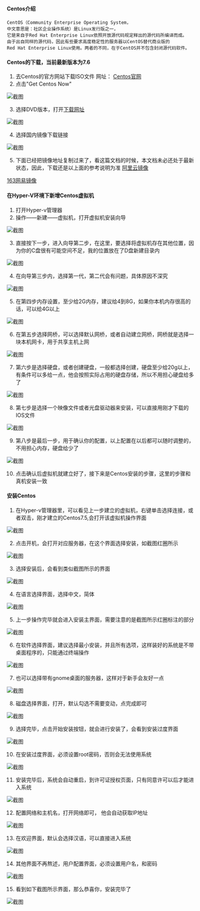 #### Centos介绍

    CentOS（Community Enterprise Operating System，
    中文意思是：社区企业操作系统）是Linux发行版之一，
    它是来自于Red Hat Enterprise Linux依照开放源代码规定释出的源代码所编译而成。
    由于出自同样的源代码，因此有些要求高度稳定性的服务器以CentOS替代商业版的
    Red Hat Enterprise Linux使用。两者的不同，在于CentOS并不包含封闭源代码软件。

#### Centos的下载，当前最新版本为7.6
1. 去Centos的官方网站下载ISO文件
    网址：
    [Centos官网](https://www.centos.org/)
2. 点击"Get Centos Now"

![截图](/运维文档/images/下载Centos按钮.png)

3. 选择DVD版本，打开[下载网址](http://isoredirect.centos.org/centos/7/isos/x86_64/CentOS-7-x86_64-DVD-1810.iso)

![截图](/运维文档/images/选择DVD.png)

4. 选择国内镜像下载链接

![截图](/运维文档/images/国内镜像.png)

5. 下面已经把镜像地址复制过来了，看这篇文档的时候，本文档未必还处于最新状态，因此，下载还是以上面的参考说明为准
[阿里云镜像](http://mirrors.aliyun.com/centos/7.6.1810/isos/x86_64/CentOS-7-x86_64-DVD-1810.iso)

[163网易镜像](http://mirrors.163.com/centos/7.6.1810/isos/x86_64/CentOS-7-x86_64-DVD-1810.iso)


#### 在Hyper-V环境下新增Centos虚拟机
1. 打开Hyper-v管理器
2. 操作——新建——虚拟机，打开虚拟机安装向导

![截图](/运维文档/images/虚拟机安装向导步骤1.png)

3. 直接按下一步，进入向导第二步，在这里，要选择将虚拟机存在其他位置，因为你的C盘很有可能空间不足，我的位置放在了D盘新建目录内

![截图](/运维文档/images/虚拟机安装向导步骤2.png)

4. 在向导第三步内，选择第一代，第二代会有问题，具体原因不深究

![截图](/运维文档/images/虚拟机安装向导步骤3.png)

5. 在第四步内存设置，至少给2G内存，建议给4到8G，如果你本机内存很高的话，可以给4G以上

![截图](/运维文档/images/虚拟机安装向导步骤4.png)

6. 在第五步选择网桥，可以选择默认网桥，或者自动建立网桥，网桥就是选择一块本机网卡，用于共享主机上网

![截图](/运维文档/images/虚拟机安装向导步骤5.png)

7. 第六步是选择硬盘，或者创建硬盘，一般都选择创建，硬盘至少给20g以上，有条件可以多给一点，他会按照实际占用的硬盘存储，所以不用担心硬盘给多了

![截图](/运维文档/images/虚拟机安装向导步骤6.png)

8. 第七步是选择一个映像文件或者光盘驱动器来安装，可以直接用刚才下载的IOS文件

![截图](/运维文档/images/虚拟机安装向导步骤7.png)

9. 第八步是最后一步，用于确认你的配置，以上配置在以后都可以随时调整的，不用担心内存，硬盘给少了

![截图](/运维文档/images/虚拟机安装向导步骤8.png)

10. 点击确认后虚拟机就建立好了，接下来是Centos安装的步骤，这里的步骤和真机安装一致


#### 安装Centos
1. 在Hyper-v管理器里，可以看见上一步建立的虚拟机，右键单击选择连接，或者双击，刚才建立的Centos7.5,会打开该虚拟机操作界面

![截图](/运维文档/images/虚拟机操作界面-关机状态.png)


2. 点击开机，会打开对应服务器，在这个界面选择安装，如截图红圈所示

![截图](/运维文档/images/Centos7安装步骤1.png)

3. 选择安装后，会看到类似截图所示的界面

![截图](/运维文档/images/Centos7安装前.png)

4. 在语言选择界面，选择中文，简体

![截图](/运维文档/images/Centos7安装-语言选择.png)

5. 上一步操作完毕就会进入安装主界面，需要注意的是截图所示红圈标注的部分

![截图](/运维文档/images/Centos7安装主界面.png)

6. 在软件选择界面，建议选择最小安装，并且所有选项，这样装好的系统是不带桌面程序的，只能通过终端操作

![截图](/运维文档/images/Centos7安装-最小安装.png)

7. 也可以选择带有gnome桌面的服务器，这样对于新手会友好一点

![截图](/运维文档/images/Centos7安装-Gnome桌面.png)

8. 磁盘选择界面，打开，默认勾选不需要变动，点完成即可

![截图](/运维文档/images/Centos7安装-磁盘选项.png)

9. 选择完毕，点击开始安装按钮，就会进行安装了，会看到安装过度界面

![截图](/运维文档/images/Centos7安装-安装过度界面.png)

10. 在安装过度界面，必须设置root密码，否则会无法使用系统

![截图](/运维文档/images/Centos7安装-设置root密码.png)

11. 安装完毕后，系统会自动重启，到许可证授权页面，只有同意许可以后才能进入系统

![截图](/运维文档/images/Centos7安装-接收许可证.png)

12. 配置网络和主机名，打开网络即可， 他会自动获取IP地址

![截图](/运维文档/images/Centos7安装-打开网络.png)

13. 在欢迎界面，默认会选择汉语，可以直接进入系统

![截图](/运维文档/images/Centos7安装-欢迎界面.png)

14. 其他界面不再熬述，用户配置界面，必须设置用户名，和密码

![截图](/运维文档/images/Centos7安装-配置用户界面.png)

15. 看到如下截图所示界面，那么恭喜你，安装完毕了

![截图](/运维文档/images/Centos7安装-进系统.png)


